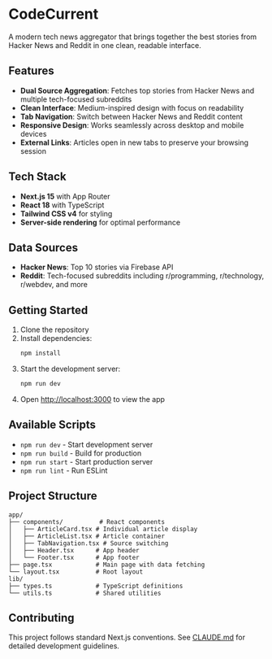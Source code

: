 # CodeCurrent

A modern tech news aggregator that brings together the best stories from Hacker News and Reddit in one clean, readable interface.

## Features

- **Dual Source Aggregation**: Fetches top stories from Hacker News and multiple tech-focused subreddits
- **Clean Interface**: Medium-inspired design with focus on readability
- **Tab Navigation**: Switch between Hacker News and Reddit content
- **Responsive Design**: Works seamlessly across desktop and mobile devices
- **External Links**: Articles open in new tabs to preserve your browsing session

## Tech Stack

- **Next.js 15** with App Router
- **React 18** with TypeScript
- **Tailwind CSS v4** for styling
- **Server-side rendering** for optimal performance

## Data Sources

- **Hacker News**: Top 10 stories via Firebase API
- **Reddit**: Tech-focused subreddits including r/programming, r/technology, r/webdev, and more

## Getting Started

1. Clone the repository
2. Install dependencies:
   ```bash
   npm install
   ```
3. Start the development server:
   ```bash
   npm run dev
   ```
4. Open [http://localhost:3000](http://localhost:3000) to view the app

## Available Scripts

- `npm run dev` - Start development server
- `npm run build` - Build for production
- `npm run start` - Start production server
- `npm run lint` - Run ESLint

## Project Structure

```
app/
├── components/          # React components
│   ├── ArticleCard.tsx # Individual article display
│   ├── ArticleList.tsx # Article container
│   ├── TabNavigation.tsx # Source switching
│   ├── Header.tsx      # App header
│   └── Footer.tsx      # App footer
├── page.tsx            # Main page with data fetching
└── layout.tsx          # Root layout
lib/
├── types.ts            # TypeScript definitions
└── utils.ts            # Shared utilities
```

## Contributing

This project follows standard Next.js conventions. See [CLAUDE.md](./CLAUDE.md) for detailed development guidelines.
